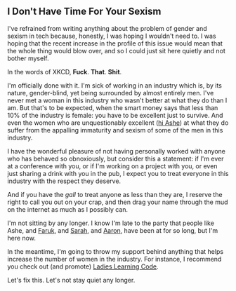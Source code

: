 ## I Don't Have Time For Your Sexism

I've refrained from writing anything about the problem of gender and sexism in
tech because, honestly, I was hoping I wouldn't need to. I was hoping that the
recent increase in the profile of this issue would mean that the whole thing
would blow over, and so I could just sit here quietly and not bother myself.

In the words of XKCD, **Fuck**. **That**. **Shit**.

I'm officially done with it. I'm sick of working in an industry which is, by
its nature, gender-blind, yet being surrounded by almost entirely men. I've
never met a woman in this industry who wasn't better at what they do than I am.
But that's to be expected, when the smart money says that less than 10% of the
industry is female: you have to be excellent just to survive. And even the
women who are unquestionably excellent
([hi Ashe](http://ashedryden.com/blog/we-deserve-better-than-this)) at what
they do suffer from the appalling immaturity and sexism of some of the men in
this industry.

I have the wonderful pleasure of not having personally worked with anyone who
has behaved so obnoxiously, but consider this a statement: if I'm ever at a
conference with you, or if I'm working on a project with you, or even just
sharing a drink with you in the pub, I expect you to treat everyone in this
industry with the respect they deserve.

And if you have the _gall_ to treat anyone as less than they are, I reserve the
right to call you out on your crap, and then drag your name through the mud on
the internet as much as I possibly can.

I'm not sitting by any longer. I know I'm late to the party that people like
Ashe, and [Faruk](http://farukat.es/journal/2013/02/681-silence), and
[Sarah](http://www.sazzy.co.uk/2013/02/speaking-up/), and
[Aaron](http://aaron.vegh.ca/2013/02/girl-trouble/), have been at for so long,
but I'm here now.

In the meantime, I'm going to throw my support behind anything that helps
increase the number of women in the industry. For instance, I recommend you
check out (and promote) [Ladies Learning Code](http://ladieslearningcode.com/).

Let's fix this. Let's not stay quiet any longer.
